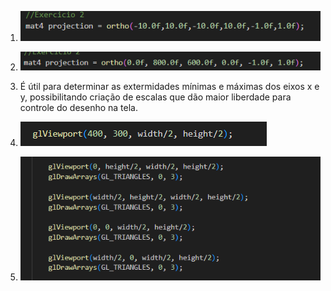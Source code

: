 1. ![Print de execucao da atividade](prints/print1.png)

2. ![Print de execucao da atividade](prints/print2.png)

3. É útil para determinar as extermidades mínimas e máximas dos eixos x e y, possibilitando criação de escalas que dão maior liberdade para controle do desenho na tela.

4.  ![Print de execucao da atividade](prints/print3.png)

5.  ![Print de execucao da atividade](prints/print4.png)



